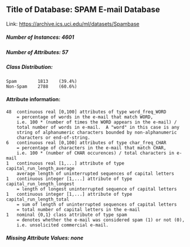 ## Title of Database: SPAM E-mail Database

Link: https://archive.ics.uci.edu/ml/datasets/Spambase

##### Number of Instances: 4601
##### Number of Attributes: 57

##### Class Distribution:
	Spam		1813	(39.4%)
	Non-Spam	2788	(60.6%)

#### Attribute information:
	48 	continuous real [0,100] attributes of type word_freq_WORD 
		= percentage of words in the e-mail that match WORD,
		i.e. 100 * (number of times the WORD appears in the e-mail) / 
		total number of words in e-mail.  A "word" in this case is any 
		string of alphanumeric characters bounded by non-alphanumeric 
		characters or end-of-string.
	6 	continuous real [0,100] attributes of type char_freq_CHAR
		= percentage of characters in the e-mail that match CHAR,
		i.e. 100 * (number of CHAR occurences) / total characters in e-mail
	1	continuous real [1,...] attribute of type capital_run_length_average
		average length of uninterrupted sequences of capital letters
	1	continuous integer [1,...] attribute of type capital_run_length_longest
		= length of longest uninterrupted sequence of capital letters
	1	continuous integer [1,...] attribute of type capital_run_length_total
		= sum of length of uninterrupted sequences of capital letters
		= total number of capital letters in the e-mail
	1	nominal {0,1} class attribute of type spam
		= denotes whether the e-mail was considered spam (1) or not (0), 
		i.e. unsolicited commercial e-mail.  
						
##### Missing Attribute Values: none